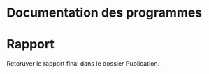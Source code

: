 
# Documentation des programmes


# Rapport 

Retoruver le rapport final dans le dossier Publication.

